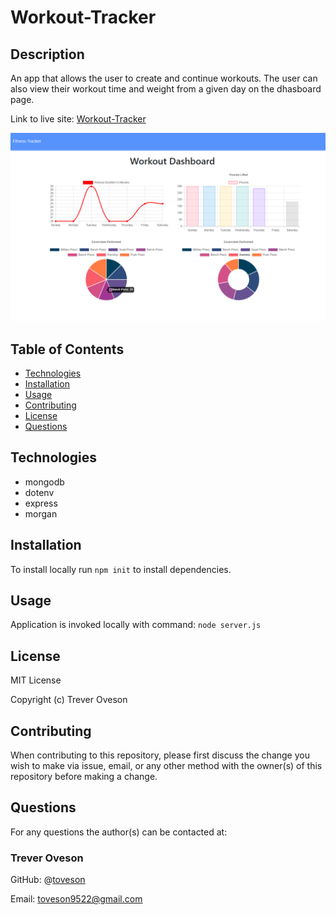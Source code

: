 # Workout-Tracker

## Description

An app that allows the user to create and continue workouts. The user can also view their workout time and weight from a given day on the dhasboard page.


Link to live site: [Workout-Tracker](https://dry-taiga-10687.herokuapp.com/)

![workout traker](/assets/imgs/workout-tracker.PNG)

## Table of Contents

* [Technologies](#Technologies)
* [Installation](#installation)
* [Usage](#usage)
* [Contributing](#contributing)
* [License](#license)
* [Questions](#questions)

## Technologies

* mongodb
* dotenv
* express
* morgan

## Installation

To install locally run `npm init` to install dependencies.

## Usage

Application is invoked locally with command: `node server.js`

## License

MIT License

Copyright (c) Trever Oveson

## Contributing

When contributing to this repository, please first discuss the change you wish to make via issue, email, or any other method with the owner(s) of this repository before making a change.

## Questions

For any questions the author(s) can be contacted at:

### Trever Oveson

GitHub: @[toveson](https://github.com/toveson)

Email: toveson9522@gmail.com